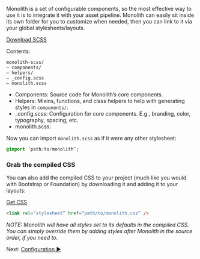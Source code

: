 Monolith is a set of configurable components, so the most effective way to use it is to integrate it with your asset pipeline. Monolith can easily sit inside its own folder for you to customize when needed, then you can link to it via your global stylesheets/layouts.

[Download SCSS](https://github.com/geotrev/monolith/raw/master/src/SCSS/monolith-scss.zip)

Contents:
```
monolith-scss/
— components/
— helpers/
— _config.scss
— monolith.scss
```

* Components: Source code for Monolith’s core components.
* Helpers: Mixins, functions, and class helpers to help with generating styles in `components/`.
* _config.scss: Configuration for core components. E.g., branding, color, typography, spacing, etc.
* monolith.scss: 

Now you can import `monolith.scss` as if it were any other stylesheet:

```sass
@import ‘path/to/monolith’;
```

### Grab the compiled CSS
You can also add the compiled CSS to your project (much like you would with Bootstrap or Foundation) by downloading it and adding it to your layouts:

[Get CSS](https://www.github.com/geotrev/monolith/raw/master/src/CSS/monolith-css.zip)

```html
<link rel=“stylesheet” href=“path/to/monolith.css” />
```

_NOTE: Monolith will have all styles set to its defaults in the compiled CSS. You can simply override them by adding styles after Monolith in the source order, if you need to._

Next: [Configuration ►](configuration)